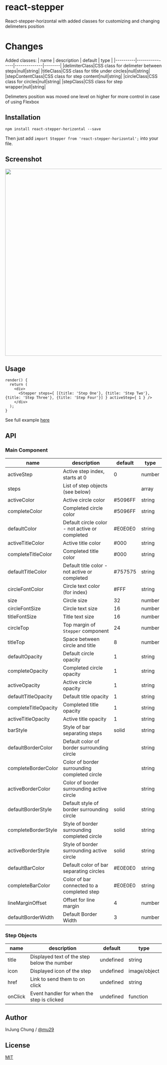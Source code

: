 # react-stepper
React-stepper-horizontal with added classes for customizing and changing delimeters position

# Changes

Added classes:
| name     | description    | default    | type     |
|----------|----------------|--------------|--------|
|delimiterClass|CSS class for delimeter between steps|null|string|
|titleClass|CSS class for title under circles|null|string|
|stepContentClass|CSS class for step content|null|string|
|circleClass|CSS class for circles|null|string|
|stepClass|CSS class for step wrapper|null|string|

Delimeters position was moved one level on higher for more control in case of using Flexbox

## Installation
```
npm install react-stepper-horizontal --save
```
Then just add `import Stepper from 'react-stepper-horizontal';` into your file.

## Screenshot
<img src="https://raw.githubusercontent.com/mu29/react-stepper/master/example/example.png" width="600" />

## Usage
```
render() {
  return (
    <div>
      <Stepper steps={ [{title: 'Step One'}, {title: 'Step Two'}, {title: 'Step Three'}, {title: 'Step Four'}] } activeStep={ 1 } />
    </div>
  );
}
```
See full example [here](https://github.com/mu29/react-stepper/blob/master/example/example.js)

## API

### Main Component

| name     | description    | default    | type     |
|----------|----------------|--------------|--------|
|activeStep|Active step index, starts at 0|0|number|
|steps|List of step objects (see below)||array|
|activeColor|Active circle color|#5096FF|string|
|completeColor|Completed circle color|#5096FF|string|
|defaultColor|Default circle color - not active or completed|#E0E0E0|string|
|activeTitleColor|Active title color|#000|string|
|completeTitleColor|Completed title color|#000|string|
|defaultTitleColor|Default title color - not active or completed|#757575|string|
|circleFontColor|Circle text color (for index)|#FFF|string|
|size|Circle size|32|number|
|circleFontSize|Circle text size|16|number|
|titleFontSize|Title text size|16|number|
|circleTop|Top margin of `Stepper` component|24|number|
|titleTop|Space between circle and title|8|number|
|defaultOpacity|Default circle opacity|1|string|
|completeOpacity|Completed circle opacity|1|string|
|activeOpacity|Active circle opacity|1|string|
|defaultTitleOpacity|Default title opacity|1|string|
|completeTitleOpacity|Completed title opacity|1|string|
|activeTitleOpacity|Active title opacity|1|string|
|barStyle|Style of bar separating steps|solid|string|
|defaultBorderColor|Default color of border surrounding circle||string|
|completeBorderColor|Color of border surrounding completed circle||string|
|activeBorderColor|Color of border surrounding active circle||string|
|defaultBorderStyle|Default style of border surrounding circle|solid|string|
|completeBorderStyle|Style of border surrounding completed circle|solid|string|
|activeBorderStyle|Style of border surrounding active circle|solid|string|
|defaultBarColor|Default color of bar separating circles|#E0E0E0|string|
|completeBarColor|Color of bar connected to a completed step|#E0E0E0|string|
|lineMarginOffset|Offset for line margin|4|number|
|defaultBorderWidth|Default Border Width|3|number|

### Step Objects
| name     | description    | default    | type   |
|----------|----------------|------------|--------|
|title|Displayed text of the step below the number|undefined|string|
|icon|Displayed icon of the step|undefined|image/object|
|href|Link to send them to on click|undefined|string|
|onClick|Event handler for when the step is clicked|undefined|function|


## Author

InJung Chung / [@mu29](http://mu29.github.io/)

## License

[MIT](./LICENSE)
